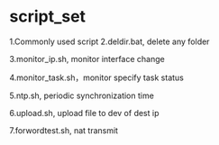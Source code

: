 # script_set
1.Commonly used script
2.deldir.bat, delete any folder

3.monitor_ip.sh, monitor interface change

4.monitor_task.sh，monitor specify task status

5.ntp.sh, periodic synchronization time

6.upload.sh, upload file to dev of dest ip

7.forwordtest.sh, nat transmit


